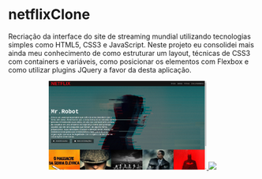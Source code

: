 # netflixClone
Recriação da interface do site de streaming mundial utilizando tecnologias simples como HTML5, CSS3 e JavaScript. Neste projeto eu consolidei mais ainda meu conhecimento de como estruturar um layout, técnicas de CSS3 com containers e variáveis, como posicionar os elementos com Flexbox e como utilizar plugins JQuery a favor da desta aplicação.
<div align="center">
  <a href="https://github.com/Victor160197">
  <img height="180em" src="img/prototipo1.png"/>
  <img height="180em" src="/home/img/prototipo2.png"/>
</div>
  